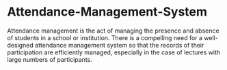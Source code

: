 # Attendance-Management-System
Attendance management is the act of managing the presence and absence of students in a school or institution. There is a compelling need for a well-designed attendance management system so that the records of their participation are efficiently managed, especially in the case of lectures with large numbers of participants.
